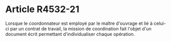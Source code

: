 # Article R4532-21

  
Lorsque le coordonnateur est employé par le maître d'ouvrage et lié à celui-ci par un contrat de travail, la mission de coordination fait l'objet d'un document écrit permettant d'individualiser chaque opération.